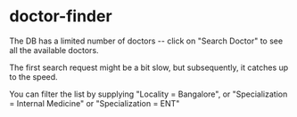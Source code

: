 # doctor-finder

The DB has a limited number of doctors -- click on "Search Doctor" to see all the available doctors.

The first search request might be a bit slow, but subsequently, it catches up to the speed.

You can filter the list by supplying "Locality = Bangalore", or "Specialization = Internal Medicine" or "Specialization = ENT"


